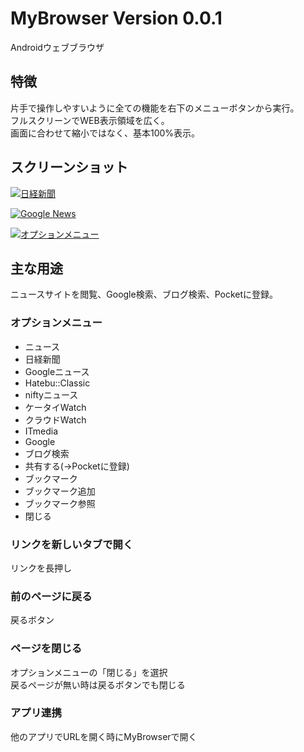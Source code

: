 MyBrowser Version 0.0.1
=========
Androidウェブブラウザ

## 特徴
片手で操作しやすいように全ての機能を右下のメニューボタンから実行。  
フルスクリーンでWEB表示領域を広く。   
画面に合わせて縮小ではなく、基本100%表示。

## スクリーンショット
[![日経新聞](http://f.st-hatena.com/images/fotolife/f/fedora9/20150219/20150219012945.jpg?1424277473)](http://f.st-hatena.com/images/fotolife/f/fedora9/20150219/20150219012945.jpg?1424277473)  

[![Google News](http://f.st-hatena.com/images/fotolife/f/fedora9/20150219/20150219013726.png?1424277474)](http://f.st-hatena.com/images/fotolife/f/fedora9/20150219/20150219013726.png?1424277474)

[![オプションメニュー](http://f.st-hatena.com/images/fotolife/f/fedora9/20150219/20150219013741.png?14242774754)](http://f.st-hatena.com/images/fotolife/f/fedora9/20150219/20150219013741.png?1424277475)

## 主な用途
ニュースサイトを閲覧、Google検索、ブログ検索、Pocketに登録。  

### オプションメニュー
* ニュース  
 * 日経新聞
 * Googleニュース
 * Hatebu::Classic
 * niftyニュース
 * ケータイWatch
 * クラウドWatch
 * ITmedia
* Google  
* ブログ検索  
* 共有する(→Pocketに登録)  
* ブックマーク
 * ブックマーク追加
 * ブックマーク参照
* 閉じる  

### リンクを新しいタブで開く
リンクを長押し  

### 前のページに戻る
戻るボタン  

### ページを閉じる
オプションメニューの「閉じる」を選択    
戻るページが無い時は戻るボタンでも閉じる  

### アプリ連携
他のアプリでURLを開く時にMyBrowserで開く  


